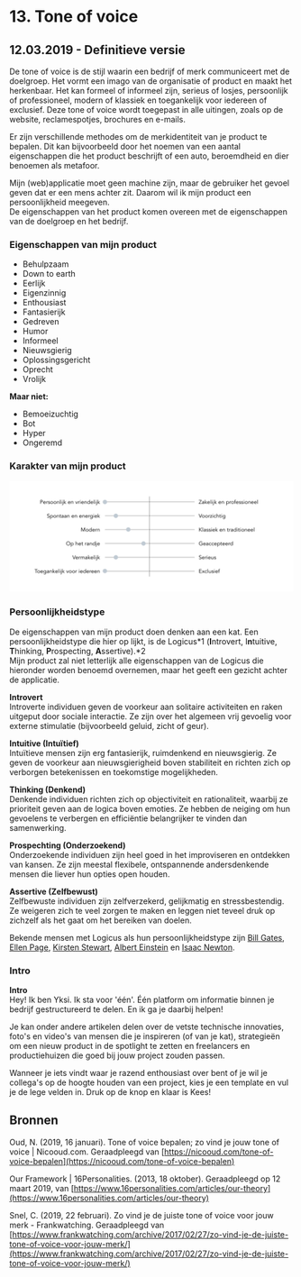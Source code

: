 # 13. Tone of voice

## 12.03.2019 - Definitieve versie

De tone of voice is de stijl waarin een bedrijf of merk communiceert met de doelgroep. Het vormt een imago van de organisatie of product en maakt het herkenbaar. Het kan formeel of informeel zijn, serieus of losjes, persoonlijk of professioneel, modern of klassiek en toegankelijk voor iedereen of exclusief. Deze tone of voice wordt toegepast in alle uitingen, zoals op de website, reclamespotjes, brochures en e-mails.

Er zijn verschillende methodes om de merkidentiteit van je product te bepalen. Dit kan bijvoorbeeld door het noemen van een aantal eigenschappen die het product beschrijft of een auto, beroemdheid en dier benoemen als metafoor.

Mijn \(web\)applicatie moet geen machine zijn, maar de gebruiker het gevoel geven dat er een mens achter zit. Daarom wil ik mijn product een persoonlijkheid meegeven.  
De eigenschappen van het product komen overeen met de eigenschappen van de doelgroep en het bedrijf.

### Eigenschappen van mijn product

- Behulpzaam  
- Down to earth  
- Eerlijk  
- Eigenzinnig  
- Enthousiast  
- Fantasierijk  
- Gedreven  
- Humor  
- Informeel  
- Nieuwsgierig  
- Oplossingsgericht  
- Oprecht  
- Vrolijk

**Maar niet:**  
- Bemoeizuchtig  
- Bot  
- Hyper  
- Ongeremd

### Karakter van mijn product

![](../.gitbook/assets/merkpersoonlijkheid.jpg)

### Persoonlijkheidstype

De eigenschappen van mijn product doen denken aan een kat. Een persoonlijkheidstype die hier op lijkt, is de Logicus\*1 \(**I**ntrovert, I**n**tuitive, **T**hinking, **P**rospecting, **A**ssertive\).\*2  
Mijn product zal niet letterlijk alle eigenschappen van de Logicus die hieronder worden benoemd overnemen, maar het geeft een gezicht achter de applicatie.

**Introvert**  
Introverte individuen geven de voorkeur aan solitaire activiteiten en raken uitgeput door sociale interactie. Ze zijn over het algemeen vrij gevoelig voor externe stimulatie \(bijvoorbeeld geluid, zicht of geur\).

**Intuitive \(Intuïtief\)**  
Intuïtieve mensen zijn erg fantasierijk, ruimdenkend en nieuwsgierig. Ze geven de voorkeur aan nieuwsgierigheid boven stabiliteit en richten zich op verborgen betekenissen en toekomstige mogelijkheden.

**Thinking \(Denkend\)**  
Denkende individuen richten zich op objectiviteit en rationaliteit, waarbij ze prioriteit geven aan de logica boven emoties. Ze hebben de neiging om hun gevoelens te verbergen en efficiëntie belangrijker te vinden dan samenwerking.

**Prospechting \(Onderzoekend\)**  
Onderzoekende individuen zijn heel goed in het improviseren en ontdekken van kansen. Ze zijn meestal flexibele, ontspannende andersdenkende mensen die liever hun opties open houden.

**Assertive \(Zelfbewust\)**  
Zelfbewuste individuen zijn zelfverzekerd, gelijkmatig en stressbestendig. Ze weigeren zich te veel zorgen te maken en leggen niet teveel druk op zichzelf als het gaat om het bereiken van doelen.

Bekende mensen met Logicus als hun persoonlijkheidstype zijn [Bill Gates](https://nl.wikipedia.org/wiki/Bill_Gates), [Ellen Page](https://nl.wikipedia.org/wiki/Ellen_Page), [Kirsten Stewart](https://nl.wikipedia.org/wiki/Kristen_Stewart), [Albert Einstein](https://nl.wikipedia.org/wiki/Albert_Einstein) en [Isaac Newton](https://nl.wikipedia.org/wiki/Isaac_Newton).

### Intro

**Intro**  
Hey! Ik ben Yksi. Ik sta voor 'één'. Één platform om informatie binnen je bedrijf gestructureerd te delen. En ik ga je daarbij helpen!

Je kan onder andere artikelen delen over de vetste technische innovaties, foto's en video's van mensen die je inspireren \(of van je kat\), strategieën om een nieuw product in de spotlight te zetten en freelancers en productiehuizen die goed bij jouw project zouden passen.

Wanneer je iets vindt waar je razend enthousiast over bent of je wil je collega's op de hoogte houden van een project, kies je een template en vul je de lege velden in. Druk op de knop en klaar is Kees!

## Bronnen

Oud, N. \(2019, 16 januari\). Tone of voice bepalen; zo vind je jouw tone of voice \| Nicooud.com. Geraadpleegd van [https://nicooud.com/tone-of-voice-bepalen](https://nicooud.com/tone-of-voice-bepalen)

Our Framework \| 16Personalities. \(2013, 18 oktober\). Geraadpleegd op 12 maart 2019, van [https://www.16personalities.com/articles/our-theory](https://www.16personalities.com/articles/our-theory)

Snel, C. \(2019, 22 februari\). Zo vind je de juiste tone of voice voor jouw merk - Frankwatching. Geraadpleegd van [https://www.frankwatching.com/archive/2017/02/27/zo-vind-je-de-juiste-tone-of-voice-voor-jouw-merk/](https://www.frankwatching.com/archive/2017/02/27/zo-vind-je-de-juiste-tone-of-voice-voor-jouw-merk/)

